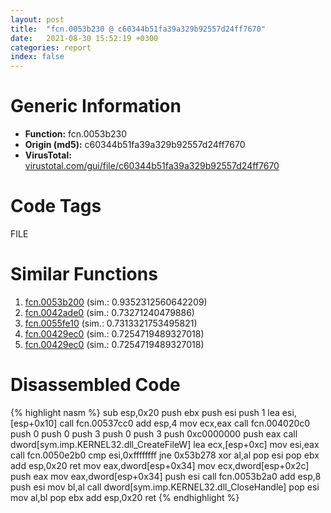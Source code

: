 ```yaml
---
layout: post
title:  "fcn.0053b230 @ c60344b51fa39a329b92557d24ff7670"
date:   2021-08-30 15:52:19 +0300
categories: report
index: false
---
```


# Generic Information
- **Function:** fcn.0053b230
- **Origin (md5):** c60344b51fa39a329b92557d24ff7670
- **VirusTotal:** [virustotal.com/gui/file/c60344b51fa39a329b92557d24ff7670][virustotal_ref]

# Code Tags
<span class="tag" id="FILE">FILE</span>


# Similar Functions

1. [fcn.0053b200][similar_1_ref] (sim.: 0.9352312560642209)
2. [fcn.0042ade0][similar_2_ref] (sim.: 0.73271240479886)
3. [fcn.0055fe10][similar_3_ref] (sim.: 0.7313321753495821)
4. [fcn.00429ec0][similar_4_ref] (sim.: 0.7254719489327018)
5. [fcn.00429ec0][similar_5_ref] (sim.: 0.7254719489327018)


# Disassembled Code

{% highlight nasm %}
sub esp,0x20
push ebx
push esi
push 1
lea esi,[esp+0x10]
call fcn.00537cc0
add esp,4
mov ecx,eax
call fcn.004020c0
push 0
push 0
push 3
push 0
push 3
push 0xc0000000
push eax
call dword[sym.imp.KERNEL32.dll_CreateFileW]
lea ecx,[esp+0xc]
mov esi,eax
call fcn.0050e2b0
cmp esi,0xffffffff
jne 0x53b278
xor al,al
pop esi
pop ebx
add esp,0x20
ret 
mov eax,dword[esp+0x34]
mov ecx,dword[esp+0x2c]
push eax
mov eax,dword[esp+0x34]
push esi
call fcn.0053b2a0
add esp,8
push esi
mov bl,al
call dword[sym.imp.KERNEL32.dll_CloseHandle]
pop esi
mov al,bl
pop ebx
add esp,0x20
ret 
{% endhighlight %}


[similar_1_ref]: /report/fcn.0053b200@14b20b07906a36e23f2230c8042160f2
[similar_2_ref]: /report/fcn.0042ade0@17d73cbafe6dd96dd6f2291fab06fbb5
[similar_3_ref]: /report/fcn.0055fe10@7453c96a6fbd42ec690b8deb53eafcba
[similar_4_ref]: /report/fcn.00429ec0@9b5524245506621a9773176393787e61
[similar_5_ref]: /report/fcn.00429ec0@27ac6b5c7fa1ad11790cdc733c25a701
[virustotal_ref]: https://www.virustotal.com/gui/file/c60344b51fa39a329b92557d24ff7670